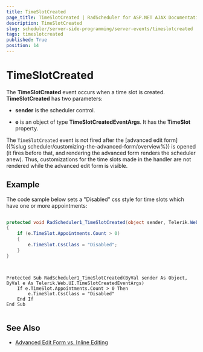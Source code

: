 ```yaml
---
title: TimeSlotCreated
page_title: TimeSlotCreated | RadScheduler for ASP.NET AJAX Documentation
description: TimeSlotCreated
slug: scheduler/server-side-programming/server-events/timeslotcreated
tags: timeslotcreated
published: True
position: 14
---
```


# TimeSlotCreated



The **TimeSlotCreated** event occurs when a time slot is created. **TimeSlotCreated** has two parameters:

* **sender** is the scheduler control.

* **e** is an object of type **TimeSlotCreatedEventArgs**. It has the **TimeSlot** property.

The `TimeSlotCreated` event is not fired after the [advanced edit form]({%slug scheduler/customizing-the-advanced-form/overview%}) is opened (it fires before that, and rendering the advanced form renders the scheduler anew). Thus, customizations for the time slots made in the handler are not rendered while the advanced edit form is visible.

## Example

The code sample below sets a "Disabled" css style for time slots which have one or more appointments:





````C#
	
protected void RadScheduler1_TimeSlotCreated(object sender, Telerik.Web.UI.TimeSlotCreatedEventArgs e)
{
	if (e.TimeSlot.Appointments.Count > 0)
	{
		e.TimeSlot.CssClass = "Disabled";
	}
}  
	
````
````VB.NET
	
Protected Sub RadScheduler1_TimeSlotCreated(ByVal sender As Object, ByVal e As Telerik.Web.UI.TimeSlotCreatedEventArgs)
	If e.TimeSlot.Appointments.Count > 0 Then
		e.TimeSlot.CssClass = "Disabled"
	End If
End Sub
	
````

## See Also

 * [Advanced Edit Form vs. Inline Editing](https://demos.telerik.com/aspnet-ajax/scheduler/examples/appointment-editing/defaultcs.aspx)

